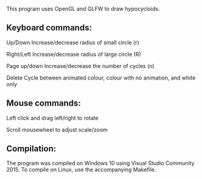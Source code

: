 

This program uses OpenGL and GLFW to draw hypocycloids.

Keyboard commands:
-----------------

Up/Down			Increase/decrease radius of small circle (r)

Right/Left		Increase/decrease radius of large circle (R)

Page up/down	Increase/decrease the number of cycles (n)

Delete			Cycle between animated colour, colour with
                no animation, and white only


Mouse commands:
--------------

Left click and drag left/right to rotate

Scroll mousewheel to adjust scale/zoom


Compilation:
-----------

The program was compiled on Windows 10 using Visual Studio Community 2015.
To compile on Linux, use the accompanying Makefile.
